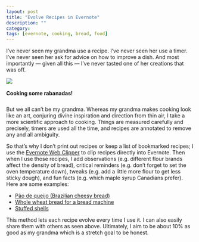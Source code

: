 ```yaml
---
layout: post
title: "Evolve Recipes in Evernote"
description: ""
category: 
tags: [evernote, cooking, bread, food]
---
```


I’ve never seen my grandma use a recipe. I’ve never seen her use a timer. I’ve never seen her ask for advice on how to improve a dish. And most importantly — given all this — I’ve never tasted one of her creations that was off.

<div>
	<img class="rounded-corners" style="max-width: 700px; border: 1px;" src="{{ site.images2017 }}/01-06/grandma.jpg"/>
	<p class="caption-text" style="line-height: 1.5em; margin-bottom: 24px;"><strong>Cooking some rabanadas!</strong></p>
</div>

But we all can’t be my grandma. Whereas my grandma makes cooking look like an art, conjuring divine inspiration and direction from thin air, I take a more scientific approach to cooking. Things are measured carefully and precisely, timers are used all the time, and recipes are annotated to remove any and all ambiguity.

So that’s why I don’t print out recipes or keep a list of bookmarked recipes; I use the [Evernote Web Clipper][1] to clip recipes directly into Evernote. Then when I use those recipes, I add observations (e.g. different flour brands affect the density of bread), critical reminders (e.g. don’t forget to set the oven temperature down), tweaks (e.g. add a little more flour to get less sticky dough), and fun facts (e.g. which maple syrup Canadians prefer). Here are some examples:

* [Pão de queijo (Brazilian cheesy bread)][2]
* [Whole wheat bread for a bread machine][3]
* [Stuffed shells][4]

This method lets each recipe evolve every time I use it. I can also easily share them with others as seen above. Ultimately, I aim to be about 10% as good as my grandma which is a stretch goal to be honest.

[1]: https://evernote.com/webclipper/
[2]: https://www.evernote.com/l/AOS43KNaDCRNF5STki1-stDZMdYVRtxx0y0
[3]: https://www.evernote.com/l/AORgCbcdZ8dHGbBNGw91QzZcanCg7PsTp6c
[4]: https://www.evernote.com/l/AOTxWN32wsFKVKZOcbLtKp4YeUPXzwO6ydg
